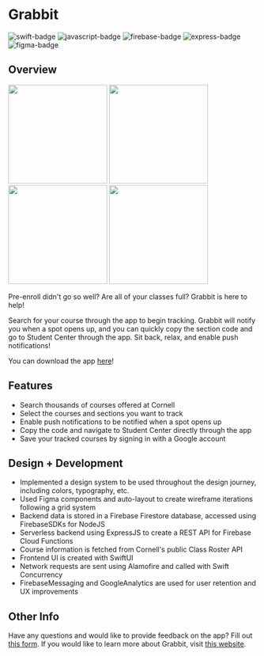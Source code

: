 # Grabbit

![swift-badge](https://img.shields.io/badge/Swift-FA7343?style=for-the-badge&logo=swift&logoColor=white)
![javascript-badge](https://img.shields.io/badge/JavaScript-323330?style=for-the-badge&logo=javascript&logoColor=F7DF1E)
![firebase-badge](https://img.shields.io/badge/firebase-ffca28?style=for-the-badge&logo=firebase&logoColor=black)
![express-badge](https://img.shields.io/badge/Express.js-000000?style=for-the-badge&logo=express&logoColor=white)
![figma-badge](https://img.shields.io/badge/Figma-F24E1E?style=for-the-badge&logo=figma&logoColor=white)

## Overview
<img src="https://github.com/vinnie4k/Grabbit/assets/75594943/ad8a6dc3-081a-4a90-ae2e-cba01525f939" width="200px" height="auto">
<img src="https://github.com/vinnie4k/Grabbit/assets/75594943/3fe344e8-d508-43b7-b84a-5c8a6b7c6ab3" width="200px" height="auto">
<img src="https://github.com/vinnie4k/Grabbit/assets/75594943/7ce5d194-5546-492e-b943-e6aeb17549b5" width="200px" height="auto">
<img src="https://github.com/vinnie4k/Grabbit/assets/75594943/d702ee56-1428-4c43-8a94-caaa36101268" width="200px" height="auto">

Pre-enroll didn't go so well? Are all of your classes full? Grabbit is here to help!

Search for your course through the app to begin tracking. Grabbit will notify you when a spot opens up, and you can quickly copy the section code and go to Student Center through the app. Sit back, relax, and enable push notifications!

You can download the app [here](https://apps.apple.com/us/app/grabbit/id6450518666)!

## Features
- Search thousands of courses offered at Cornell
- Select the courses and sections you want to track
- Enable push notifications to be notified when a spot opens up
- Copy the code and navigate to Student Center directly through the app
- Save your tracked courses by signing in with a Google account


## Design + Development
- Implemented a design system to be used throughout the design journey, including colors, typography, etc.
- Used Figma components and auto-layout to create wireframe iterations following a grid system
- Backend data is stored in a Firebase Firestore database, accessed using FirebaseSDKs for NodeJS
- Serverless backend using ExpressJS to create a REST API for Firebase Cloud Functions
- Course information is fetched from Cornell's public Class Roster API
- Frontend UI is created with SwiftUI
- Network requests are sent using Alamofire and called with Swift Concurrency
- FirebaseMessaging and GoogleAnalytics are used for user retention and UX improvements

## Other Info
Have any questions and would like to provide feedback on the app? Fill out [this form](https://forms.gle/ZZA9Afikkx8N5aZb7). If you would like to learn more about Grabbit, visit [this website](https://vinbui.me/work/grabbit).
